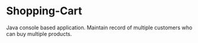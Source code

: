 # Shopping-Cart
Java console based application. Maintain record of multiple customers who can buy multiple products.
